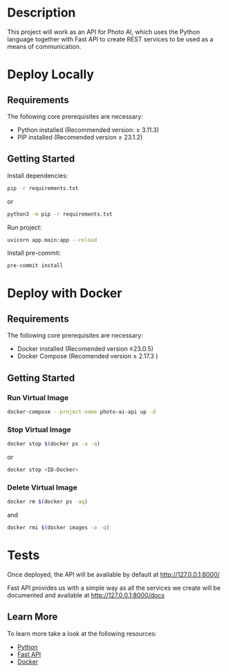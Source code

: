 # Description

This project will work as an API for Photo AI, which uses the Python language together with Fast API to create REST services to be used as a means of communication.

# Deploy Locally

## Requirements

The following core prerequisites are necessary:

- Python installed (Recommended version: ≥ 3.11.3)
- PIP installed (Recomended version ≥ 23.1.2)

## Getting Started

Install dependencies:

```bash
pip -r requirements.txt
```

or

```bash
python3 -m pip -r requirements.txt
```

Run project:

```bash
uvicorn app.main:app --reload
```

Install pre-commit:

```bash
pre-commit install
```

# Deploy with Docker

## Requirements

The following core prerequisites are necessary:

- Docker installed (Recomended version ≥23.0.5)
- Docker Compose (Recomended version ≥ 2.17.3 )

## Getting Started

### Run Virtual Image

```bash
docker-compose --project-name photo-ai-api up -d
```

### Stop Virtual Image

```bash
docker stop $(docker ps -a -q)
```

or

```bash
docker stop <ID-Docker>
```

### Delete Virtual Image

```bash
docker rm $(docker ps -aq)
```

and

```bash
docker rmi $(docker images -a -q)
```

# Tests

Once deployed, the API will be available by default at http://127.0.0.1:8000/

Fast API provides us with a simple way as all the services we create will be documented and available at http://127.0.0.1:8000/docs

## Learn More

To learn more take a look at the following resources:

- [Python](https://www.python.org/downloads/release/python-3113/)
- [Fast API](https://fastapi.tiangolo.com/tutorial/)
- [Docker](https://docs.docker.com/engine/reference/run/)
